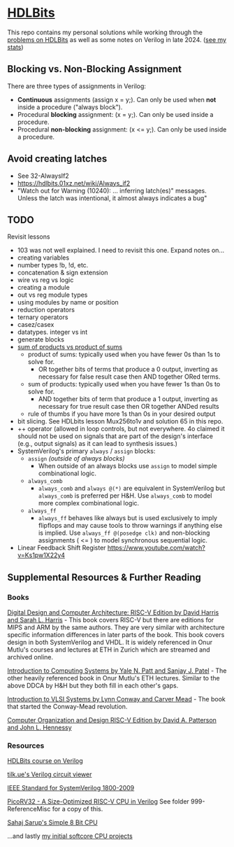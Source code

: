 # [HDLBits](https://github.com/jwd83/verilog/blob/master/hdlbits/README.md)

This repo contains my personal solutions while working through the
[problems on HDLBits](https://hdlbits.01xz.net/wiki/Problem_sets) as well as some notes on
Verilog in late 2024. ([see my stats](https://hdlbits.01xz.net/wiki/Special:VlgStats/5CBCEE65CFD17EBB))

## Blocking vs. Non-Blocking Assignment

There are three types of assignments in Verilog:

* **Continuous** assignments (assign x = y;). Can only be used when **not**
  inside a procedure ("always block").
* Procedural **blocking** assignment: (x = y;). Can only be used inside a
  procedure.
* Procedural **non-blocking** assignment: (x <= y;). Can only be used inside a
  procedure.

## Avoid creating latches

* See 32-AlwaysIf2
* <https://hdlbits.01xz.net/wiki/Always_if2>
* "Watch out for Warning (10240): ... inferring latch(es)" messages. Unless the
  latch was intentional, it almost always indicates a bug"

## TODO

Revisit lessons

* 103 was not well explained. I need to revisit this one.
Expand notes on...
* creating variables
* number types !b, !d, etc.
* concatenation & sign extension
* wire vs reg vs logic
* creating a module
* out vs reg module types
* using modules by name or position
* reduction operators
* ternary operators
* casez/casex
* datatypes. integer vs int
* generate blocks
* [sum of products vs product of sums](https://www.youtube.com/watch?v=t_1yugHFD0A)
  * product of sums: typically used when you have fewer 0s than 1s to solve for.
    * OR together bits of terms that produce a 0 output, inverting as necessary for false result case then AND together ORed terms.
  * sum of products: typically used when you have fewer 1s than 0s to solve for.
    * AND together bits of term that produce a 1 output, inverting as necessary for true result case then OR together ANDed results
  * rule of thumbs if you have more 1s than 0s in your desired output
* bit slicing. See HDLbits lesson Mux256to1v and solution 65 in this repo.
* ++ operator (allowed in loop controls, but not everywhere. 4o claimed it
  should not be used on signals that are part of the design's interface (e.g.,
  output signals) as it can lead to synthesis issues.)
* SystemVerilog's primary `always` / `assign` blocks:
  * `assign` *(outside of always blocks)*
    * When outside of an always blocks use `assign` to model simple combinational
        logic.
  * `always_comb`
    * `always_comb` and `always @(*)` are equivalent in SystemVerilog but
        `always_comb` is preferred per H&H. Use `always_comb` to model more
        complex combinational logic.
  * `always_ff`
    * `always_ff` behaves like always but is used exclusively to imply
        flipflops and may cause tools to throw warnings if anything else is
        implied. Use `always_ff @(posedge clk)` and non-blocking assignments (
        <= ) to model synchronous sequential logic.
* Linear Feedback Shift Register <https://www.youtube.com/watch?v=Ks1pw1X22y4>

## Supplemental Resources & Further Reading

### Books

[Digital Design and Computer Architecture: RISC-V Edition by David Harris and Sarah L. Harris](https://pages.hmc.edu/harris/ddca/ddcarv.html) - This book covers RISC-V but there are editions for MIPS and ARM by the same authors. They are very similar with architecture specific information differences in later parts of the book. This book covers design in both SystemVerilog and VHDL. It is widely referenced in Onur Mutlu's courses and lectures at ETH in Zurich which are streamed and archived online.

[Introduction to Computing Systems by Yale N. Patt and Sanjay J. Patel](https://www.amazon.com/Introduction-Computing-Systems-Gates-Beyond/dp/0072467509) - The other heavily referenced book in Onur Mutlu's ETH lectures. Similar to the above DDCA by H&H but they both fill in each other's gaps.

[Introduction to VLSI Systems by Lynn Conway and Carver Mead](https://www.amazon.com/Introduction-VLSI-Systems-Carver-Mead/dp/0201043580) - The book that started the Conway-Mead revolution.

[Computer Organization and Design RISC-V Edition by David A. Patterson and John L. Hennessy](https://www.amazon.com/Computer-Organization-Design-RISC-V-Architecture/dp/0128203315)

### Resources

[HDLBits course on Verilog](https://hdlbits.01xz.net/wiki/)

[tilk.ue's Verilog circuit viewer](https://digitaljs.tilk.eu/)

[IEEE Standard for SystemVerilog 1800-2009](https://www.google.com/search?q=1800-2009+pdf+-site%3Aieee.org)

[PicoRV32 - A Size-Optimized RISC-V CPU in Verilog](https://github.com/YosysHQ/picorv32) See folder 999-ReferenceMisc for a copy of this.

[Sahaj Sarup's Simple 8 Bit CPU](https://gitlab.com/ric96/ice-core/-/blob/8bit/core.v)

...and lastly [my initial softcore CPU projects](https://github.com/jwd83/88bit)
